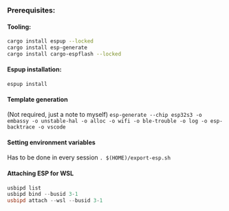 ### Prerequisites:

#### Tooling:

```bash
cargo install espup --locked
cargo install esp-generate
cargo install cargo-espflash --locked
```

#### Espup installation: 
`espup install`

#### Template generation
(Not required, just a note to myself)
`esp-generate --chip esp32s3 -o embassy -o unstable-hal -o alloc -o wifi -o ble-trouble -o log -o esp-backtrace -o vscode`

#### Setting environment variables
Has to be done in every session `. $(HOME)/export-esp.sh`

#### Attaching ESP for WSL
```powershell
usbipd list
usbipd bind --busid 3-1
usbipd attach --wsl --busid 3-1
```

